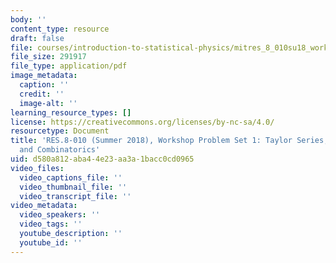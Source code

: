 ```yaml
---
body: ''
content_type: resource
draft: false
file: courses/introduction-to-statistical-physics/mitres_8_010su18_workshop1.pdf
file_size: 291917
file_type: application/pdf
image_metadata:
  caption: ''
  credit: ''
  image-alt: ''
learning_resource_types: []
license: https://creativecommons.org/licenses/by-nc-sa/4.0/
resourcetype: Document
title: 'RES.8-010 (Summer 2018), Workshop Problem Set 1: Taylor Series, Probability,
  and Combinatorics'
uid: d580a812-aba4-4e23-aa3a-1bacc0cd0965
video_files:
  video_captions_file: ''
  video_thumbnail_file: ''
  video_transcript_file: ''
video_metadata:
  video_speakers: ''
  video_tags: ''
  youtube_description: ''
  youtube_id: ''
---
```


